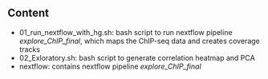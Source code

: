 ## Content
+ 01_run_nextflow_with_hg.sh: bash script to run nextflow pipeline *explore_ChIP_final*, which maps the ChIP-seq data and creates coverage tracks
+ 02_Exloratory.sh: bash script to generate correlation heatmap and PCA
+ nextflow: contains nextflow pipeline *explore_ChIP_final*

